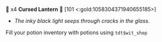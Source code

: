 🧪 x4 **Cursed Lantern** 🫧 [101 <:gold:1058304371940655185>]
- *The inky black light seeps through cracks in the glass.*

Fill your potion inventory with potions using `tdt$wit_shop`
